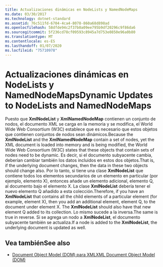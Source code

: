 ```yaml
---
title: Actualizaciones dinámicas en NodeLists y NamedNodeMaps
ms.date: 03/30/2017
ms.technology: dotnet-standard
ms.assetid: 76c511fd-6704-4ca4-8078-860a68d898ad
ms.openlocfilehash: 58dfde94c2f37b0a09ee795b9df20296c9f86da6
ms.sourcegitcommit: 5f236cd78cf09593c8945a7d753e0850e96a0b80
ms.translationtype: MT
ms.contentlocale: es-ES
ms.lasthandoff: 01/07/2020
ms.locfileid: "75710978"
---
```

# <a name="dynamic-updates-to-nodelists-and-namednodemaps"></a><span data-ttu-id="ccd10-102">Actualizaciones dinámicas en NodeLists y NamedNodeMaps</span><span class="sxs-lookup"><span data-stu-id="ccd10-102">Dynamic Updates to NodeLists and NamedNodeMaps</span></span>
<span data-ttu-id="ccd10-103">Puesto que **XmlNodeList** y **XmlNamedNodeMap** contienen un conjunto de nodos, el documento XML se carga en la memoria y se modifica, el World Wide Web Consortium (W3C) establece que es necesario que estos objetos que contienen conjuntos de nodos sean dinámicos.</span><span class="sxs-lookup"><span data-stu-id="ccd10-103">Because the **XmlNodeList** and the **XmlNamedNodeMap** contain a set of nodes, yet the XML document is loaded into memory and is being modified, the World Wide Web Consortium (W3C) states that these objects that contain sets of nodes need to be dynamic.</span></span> <span data-ttu-id="ccd10-104">Es decir, si el documento subyacente cambia, deberían cambiar también los datos incluidos en estos dos objetos.</span><span class="sxs-lookup"><span data-stu-id="ccd10-104">That is, if the underlying document changes, then the data in these two objects should change also.</span></span> <span data-ttu-id="ccd10-105">Por lo tanto, si tiene una clase **XmlNodeList** que contiene todos los elementos secundarios de un elemento en particular (por ejemplo, elemento X), entonces añade un elemento adicional, elemento Q, al documento bajo el elemento X. La clase **XmlNodeList** debería tener el nuevo elemento Q añadido a esta colección.</span><span class="sxs-lookup"><span data-stu-id="ccd10-105">Therefore, if you have an **XmlNodeList** that contains all the child elements of a particular element (for example, element X), then you add an additional element, element Q, to the document under element X. The **XmlNodeList** should also have that new element Q added to its collection.</span></span> <span data-ttu-id="ccd10-106">Lo mismo sucede a la inversa.</span><span class="sxs-lookup"><span data-stu-id="ccd10-106">The same is true in reverse.</span></span> <span data-ttu-id="ccd10-107">Si se agrega un nodo a **XmlNodeList**, el documento subyacente también se actualiza.</span><span class="sxs-lookup"><span data-stu-id="ccd10-107">If a node is added to the **XmlNodeList**, the underlying document is updated as well.</span></span>  
  
## <a name="see-also"></a><span data-ttu-id="ccd10-108">Vea también</span><span class="sxs-lookup"><span data-stu-id="ccd10-108">See also</span></span>

- [<span data-ttu-id="ccd10-109">Document Object Model (DOM) para XML</span><span class="sxs-lookup"><span data-stu-id="ccd10-109">XML Document Object Model (DOM)</span></span>](../../../../docs/standard/data/xml/xml-document-object-model-dom.md)
